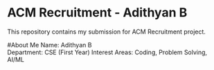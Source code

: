 # ACM Recruitment - Adithyan B
This repository contains my submission for ACM Recruitment project.

#About Me
 Name: Adithyan B  
 Department: CSE (First Year)
 Interest Areas: Coding, Problem Solving, AI/ML


